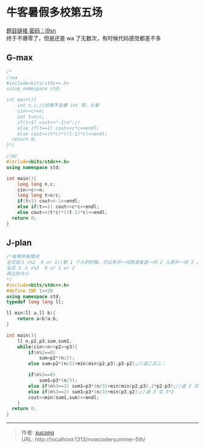 # 牛客暑假多校第五场


[题目链接 密码：l9sn](https://pan.baidu.com/s/1VP9Wn0OF4SVaqEVwpNralA)  
终于不爆零了，但是还是 wa 了无数次，有时候代码感觉都差不多

<!--more-->

## G-max

```cpp
/*
//wa
#include<bits/stdc++.h>
using namespace std;

int main(){
    int n,c;//好像不会爆 int 吧，头晕
    cin>>c>>n;
    int t=n/c;
    if(t<1) cout<<"-1\n";//
    else if(t==1) cout<<c*c<<endl;
    else cout<<(t*c)*((t-1)*c)<<endl;
  return 0;
}*/

//AC
#include<bits/stdc++.h>
using namespace std;

int main(){
    long long n,c;
    cin>>c>>n;
    long long t=n/c;
    if(t<1) cout<<-1<<endl;
    else if(t==1) cout<<c*c<<endl;
    else cout<<(t*c)*((t-1)*c)<<endl;
  return 0;
}

```

## J-plan

```cpp
/*枚举所有情况
全买双人 n%2  0 or 1//剩 1 个人的时候，可以多开一间房或者退一间 2 人房开一间 3 人房
全买 3 人 n%3  0 or 1 or 2
再比较大小
*/
#include<bits/stdc++.h>
#define INF 1<<20
using namespace std;
typedef long long ll;

ll min(ll a,ll b){
    return a<b?a:b;
}

int main(){
    ll n,p2,p3,sum,sum1;
    while(cin>>n>>p2>>p3){
        if(n%2==0)
            sum=p2*(n/2);
        else sum=p2*(n/2)+min(min(p2,p3),p3-p2);//退二买三；

        if(n%3==0)
            sum1=p3*(n/3);
        else if(n%3==1) sum1=p3*(n/3)+min(min(p2,p3),2*p2-p3);//退 3 买 2*2
        else if(n%3==2) sum1=p3*(n/3)+min(p3,p2);//退 3 买 3*2
        cout<<min(sum1,sum)<<endl;
    }
  return 0;
}
```


---

> 作者: [xucong](https://shiqustudio.github.io/)  
> URL: http://localhost:1313/nowcodersummer-5th/  

